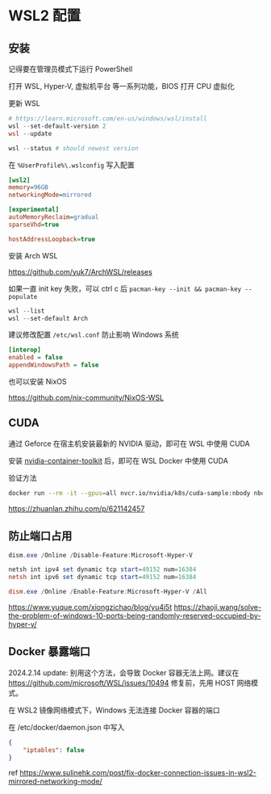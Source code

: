 # WSL2 配置

## 安装

记得要在管理员模式下运行 PowerShell

打开 WSL, Hyper-V, 虚拟机平台 等一系列功能，BIOS 打开 CPU 虚拟化

更新 WSL

```powershell
# https://learn.microsoft.com/en-us/windows/wsl/install
wsl --set-default-version 2
wsl --update

wsl --status # should newest version
```

在 `%UserProfile%\.wslconfig` 写入配置

```ini
[wsl2]
memory=96GB
networkingMode=mirrored

[experimental]
autoMemoryReclaim=gradual
sparseVhd=true

hostAddressLoopback=true
```

安装 Arch WSL

<https://github.com/yuk7/ArchWSL/releases>

如果一直 init key 失败，可以 ctrl c 后 `pacman-key --init && pacman-key --populate`

```powershell
wsl --list
wsl --set-default Arch
```

建议修改配置 `/etc/wsl.conf` 防止影响 Windows 系统

```ini
[interop]
enabled = false
appendWindowsPath = false
```

也可以安装 NixOS

<https://github.com/nix-community/NixOS-WSL>

## CUDA

通过 Geforce 在宿主机安装最新的 NVIDIA 驱动，即可在 WSL 中使用 CUDA

安装 [nvidia-container-toolkit](https://aur.archlinux.org/packages/nvidia-container-toolkit) 后，即可在 WSL Docker 中使用 CUDA

验证方法

```sh
docker run --rm -it --gpus=all nvcr.io/nvidia/k8s/cuda-sample:nbody nbody -gpu -benchmark
```

<https://zhuanlan.zhihu.com/p/621142457>

## 防止端口占用

```powershell
dism.exe /Online /Disable-Feature:Microsoft-Hyper-V

netsh int ipv4 set dynamic tcp start=49152 num=16384
netsh int ipv6 set dynamic tcp start=49152 num=16384

dism.exe /Online /Enable-Feature:Microsoft-Hyper-V /All
```

<https://www.yuque.com/xiongzichao/blog/yu4i5t>
<https://zhaoji.wang/solve-the-problem-of-windows-10-ports-being-randomly-reserved-occupied-by-hyper-v/>

## Docker 暴露端口

2024.2.14 update: 别用这个方法，会导致 Docker 容器无法上网。建议在 <https://github.com/microsoft/WSL/issues/10494> 修复前，先用 HOST 网络模式。

在 WSL2 镜像网络模式下，Windows 无法连接 Docker 容器的端口

在 /etc/docker/daemon.json 中写入

```json
{
    "iptables": false
}
```

ref <https://www.sulinehk.com/post/fix-docker-connection-issues-in-wsl2-mirrored-networking-mode/>

